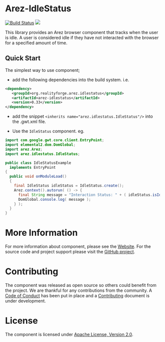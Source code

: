 # Arez-IdleStatus

[![Build Status](https://secure.travis-ci.org/arez/arez-idlestatus.png?branch=master)](http://travis-ci.org/arez/arez-idlestatus)
[<img src="https://img.shields.io/maven-central/v/org.realityforge.arez.idlestatus/arez-idlestatus.svg?label=latest%20release"/>](http://search.maven.org/#search%7Cga%7C1%7Cg%3A%22org.realityforge.arez.idlestatus%22)

This library provides an Arez browser component that tracks when the user is idle.
A user is considered idle if they have not interacted with the browser for a specified amount of time.

## Quick Start

The simplest way to use component;

* add the following dependencies into the build system. i.e.

```xml
<dependency>
   <groupId>org.realityforge.arez.idlestatus</groupId>
   <artifactId>arez-idlestatus</artifactId>
   <version>0.33</version>
</dependency>
```

* add the snippet `<inherits name="arez.idlestatus.IdleStatus"/>` into the .gwt.xml file.

* Use the `IdleStatus` component. eg.

```java
import com.google.gwt.core.client.EntryPoint;
import elemental2.dom.DomGlobal;
import arez.Arez;
import arez.idlestatus.IdleStatus;

public class IdleStatusExample
  implements EntryPoint
{
  public void onModuleLoad()
  {
    final IdleStatus idleStatus = IdleStatus.create();
    Arez.context().autorun( () -> {
      final String message = "Interaction Status: " + ( idleStatus.isIdle() ? "Idle" : "Active" );
      DomGlobal.console.log( message );
    } );
  }
}
 ```

# More Information

For more information about component, please see the [Website](https://arez.github.io/idlestatus). For the
source code and project support please visit the [GitHub project](https://github.com/arez/arez-idlestatus).

# Contributing

The component was released as open source so others could benefit from the project. We are thankful for any
contributions from the community. A [Code of Conduct](CODE_OF_CONDUCT.md) has been put in place and
a [Contributing](CONTRIBUTING.md) document is under development.

# License

The component is licensed under [Apache License, Version 2.0](LICENSE).

